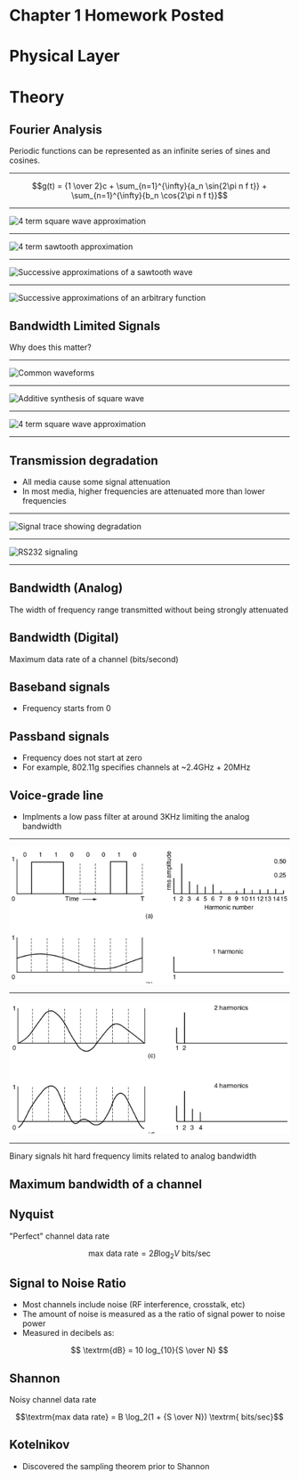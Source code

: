 Chapter 1 Homework Posted
=========================

Physical Layer
==============

Theory
======

Fourier Analysis
----------------

Periodic functions can be represented as an infinite series of sines and cosines.

---

$$g(t) = {1 \over 2}c + \sum_{n=1}^{\infty}{a_n \sin{2\pi n f t}} + \sum_{n=1}^{\infty}{b_n \cos{2\pi n f t}}$$

---

![4 term square wave approximation](https://upload.wikimedia.org/wikipedia/commons/1/1a/Fourier_series_square_wave_circles_animation.gif)

---

![4 term sawtooth approximation](https://upload.wikimedia.org/wikipedia/commons/7/7e/Fourier_series_sawtooth_wave_circles_animation.gif)

---

![Successive approximations of a sawtooth wave](https://upload.wikimedia.org/wikipedia/commons/thumb/e/e8/Periodic_identity_function.gif/400px-Periodic_identity_function.gif)

---

![Successive approximations of an arbitrary function](https://upload.wikimedia.org/wikipedia/commons/3/37/Example_of_Fourier_Convergence.gif)

Bandwidth Limited Signals
-------------------------

Why does this matter?

---

![Common waveforms](https://upload.wikimedia.org/wikipedia/commons/thumb/7/77/Waveforms.svg/400px-Waveforms.svg.png)

---

![Additive synthesis of square wave](https://upload.wikimedia.org/wikipedia/commons/thumb/b/bc/Fourier_series_for_square_wave.gif/350px-Fourier_series_for_square_wave.gif)

---

![4 term square wave approximation](https://upload.wikimedia.org/wikipedia/commons/1/1a/Fourier_series_square_wave_circles_animation.gif)

---

Transmission degradation
------------------------

- All media cause some signal attenuation
- In most media, higher frequencies are attenuated more than lower frequencies

---

![Signal trace showing degradation](https://upload.wikimedia.org/wikipedia/commons/e/e1/RS232-UART_Oscilloscope_Screenshot.png)

---

![RS232 signaling](https://upload.wikimedia.org/wikipedia/commons/thumb/b/b0/Rs232_oscilloscope_trace.svg/640px-Rs232_oscilloscope_trace.svg.png)

---

Bandwidth (Analog)
------------------

The width of frequency range transmitted without being strongly attenuated

Bandwidth (Digital)
-------------------

Maximum data rate of a channel (bits/second)

Baseband signals
----------------

- Frequency starts from 0

Passband signals
----------------

- Frequency does not start at zero
- For example, 802.11g specifies channels at ~2.4GHz + 20MHz

Voice-grade line
----------------

- Implments a low pass filter at around 3KHz limiting the analog bandwidth

---

![Figure 2-1 a and b](figures/2-1ab.png)

---

![Figure 2-1 c and d](figures/2-1cd.png)

---

Binary signals hit hard frequency limits related to analog bandwidth

Maximum bandwidth of a channel
------------------------------

Nyquist
-------

"Perfect" channel data rate

$$\textrm{max data rate} = 2 B \log_2{V} \textrm{ bits/sec}$$

Signal to Noise Ratio
---------------------

- Most channels include noise (RF interference, crosstalk, etc)
- The amount of noise is measured as a the ratio of signal power to noise power
- Measured in decibels as:

$$ \textrm{dB} = 10 log_{10}{S \over N} $$

Shannon
-------

Noisy channel data rate

$$\textrm{max data rate} = B \log_2(1 + {S \over N}) \textrm{ bits/sec}$$

Kotelnikov
----------

- Discovered the sampling theorem prior to Shannon

